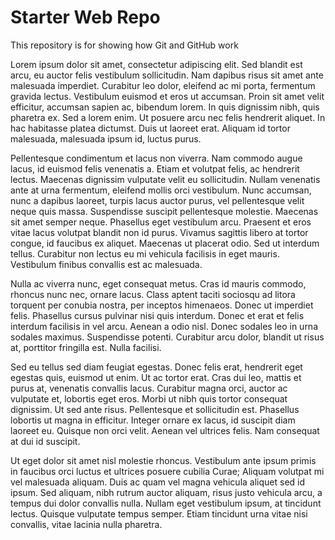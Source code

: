 # Starter Web Repo

This repository is for showing how Git and GitHub work



Lorem ipsum dolor sit amet, consectetur adipiscing elit. Sed blandit est arcu, eu auctor felis vestibulum sollicitudin. Nam dapibus risus sit amet ante malesuada imperdiet. Curabitur leo dolor, eleifend ac mi porta, fermentum gravida lectus. Vestibulum euismod et eros ut accumsan. Proin sit amet velit efficitur, accumsan sapien ac, bibendum lorem. In quis dignissim nibh, quis pharetra ex. Sed a lorem enim. Ut posuere arcu nec felis hendrerit aliquet. In hac habitasse platea dictumst. Duis ut laoreet erat. Aliquam id tortor malesuada, malesuada ipsum id, luctus purus.

Pellentesque condimentum et lacus non viverra. Nam commodo augue lacus, id euismod felis venenatis a. Etiam et volutpat felis, ac hendrerit lectus. Maecenas dignissim vulputate velit eu sollicitudin. Nullam venenatis ante at urna fermentum, eleifend mollis orci vestibulum. Nunc accumsan, nunc a dapibus laoreet, turpis lacus auctor purus, vel pellentesque velit neque quis massa. Suspendisse suscipit pellentesque molestie. Maecenas sit amet semper neque. Phasellus eget vestibulum arcu. Praesent et eros vitae lacus volutpat blandit non id purus. Vivamus sagittis libero at tortor congue, id faucibus ex aliquet. Maecenas ut placerat odio. Sed ut interdum tellus. Curabitur non lectus eu mi vehicula facilisis in eget mauris. Vestibulum finibus convallis est ac malesuada.

Nulla ac viverra nunc, eget consequat metus. Cras id mauris commodo, rhoncus nunc nec, ornare lacus. Class aptent taciti sociosqu ad litora torquent per conubia nostra, per inceptos himenaeos. Donec ut imperdiet felis. Phasellus cursus pulvinar nisi quis interdum. Donec et erat et felis interdum facilisis in vel arcu. Aenean a odio nisl. Donec sodales leo in urna sodales maximus. Suspendisse potenti. Curabitur arcu dolor, blandit ut risus at, porttitor fringilla est. Nulla facilisi.

Sed eu tellus sed diam feugiat egestas. Donec felis erat, hendrerit eget egestas quis, euismod ut enim. Ut ac tortor erat. Cras dui leo, mattis et purus at, venenatis convallis lacus. Curabitur magna orci, auctor ac vulputate et, lobortis eget eros. Morbi ut nibh quis tortor consequat dignissim. Ut sed ante risus. Pellentesque et sollicitudin est. Phasellus lobortis ut magna in efficitur. Integer ornare ex lacus, id suscipit diam laoreet eu. Quisque non orci velit. Aenean vel ultrices felis. Nam consequat at dui id suscipit.

Ut eget dolor sit amet nisl molestie rhoncus. Vestibulum ante ipsum primis in faucibus orci luctus et ultrices posuere cubilia Curae; Aliquam volutpat mi vel malesuada aliquam. Duis ac quam vel magna vehicula aliquet sed id ipsum. Sed aliquam, nibh rutrum auctor aliquam, risus justo vehicula arcu, a tempus dui dolor convallis nulla. Nullam eget vestibulum ipsum, at tincidunt lectus. Quisque vulputate tempus semper. Etiam tincidunt urna vitae nisi convallis, vitae lacinia nulla pharetra. 